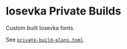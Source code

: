 # Iosevka Private Builds

Custom built Iosevka fonts.

See [`private-build-plans.toml`](./private-build-plans.toml).
